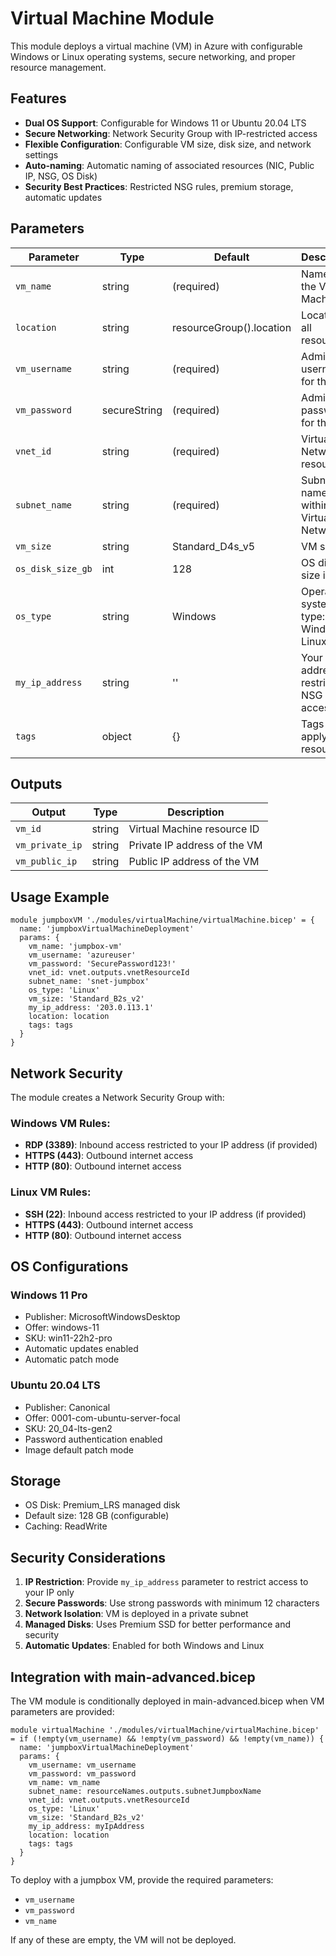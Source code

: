 # Virtual Machine Module

This module deploys a virtual machine (VM) in Azure with configurable Windows or Linux operating systems, secure networking, and proper resource management.

## Features

- **Dual OS Support**: Configurable for Windows 11 or Ubuntu 20.04 LTS
- **Secure Networking**: Network Security Group with IP-restricted access
- **Flexible Configuration**: Configurable VM size, disk size, and network settings
- **Auto-naming**: Automatic naming of associated resources (NIC, Public IP, NSG, OS Disk)
- **Security Best Practices**: Restricted NSG rules, premium storage, automatic updates

## Parameters

| Parameter | Type | Default | Description |
|-----------|------|---------|-------------|
| `vm_name` | string | (required) | Name of the Virtual Machine |
| `location` | string | resourceGroup().location | Location for all resources |
| `vm_username` | string | (required) | Admin username for the VM |
| `vm_password` | secureString | (required) | Admin password for the VM |
| `vnet_id` | string | (required) | Virtual Network resource ID |
| `subnet_name` | string | (required) | Subnet name within the Virtual Network |
| `vm_size` | string | Standard_D4s_v5 | VM size |
| `os_disk_size_gb` | int | 128 | OS disk size in GB |
| `os_type` | string | Windows | Operating system type: Windows or Linux |
| `my_ip_address` | string | '' | Your IP address for restricted NSG access |
| `tags` | object | {} | Tags to apply to resources |

## Outputs

| Output | Type | Description |
|--------|------|-------------|
| `vm_id` | string | Virtual Machine resource ID |
| `vm_private_ip` | string | Private IP address of the VM |
| `vm_public_ip` | string | Public IP address of the VM |

## Usage Example

```bicep
module jumpboxVM './modules/virtualMachine/virtualMachine.bicep' = {
  name: 'jumpboxVirtualMachineDeployment'
  params: {
    vm_name: 'jumpbox-vm'
    vm_username: 'azureuser'
    vm_password: 'SecurePassword123!'
    vnet_id: vnet.outputs.vnetResourceId
    subnet_name: 'snet-jumpbox'
    os_type: 'Linux'
    vm_size: 'Standard_B2s_v2'
    my_ip_address: '203.0.113.1'
    location: location
    tags: tags
  }
}
```

## Network Security

The module creates a Network Security Group with:

### Windows VM Rules:
- **RDP (3389)**: Inbound access restricted to your IP address (if provided)
- **HTTPS (443)**: Outbound internet access
- **HTTP (80)**: Outbound internet access

### Linux VM Rules:
- **SSH (22)**: Inbound access restricted to your IP address (if provided)
- **HTTPS (443)**: Outbound internet access
- **HTTP (80)**: Outbound internet access

## OS Configurations

### Windows 11 Pro
- Publisher: MicrosoftWindowsDesktop
- Offer: windows-11
- SKU: win11-22h2-pro
- Automatic updates enabled
- Automatic patch mode

### Ubuntu 20.04 LTS
- Publisher: Canonical
- Offer: 0001-com-ubuntu-server-focal
- SKU: 20_04-lts-gen2
- Password authentication enabled
- Image default patch mode

## Storage

- OS Disk: Premium_LRS managed disk
- Default size: 128 GB (configurable)
- Caching: ReadWrite

## Security Considerations

1. **IP Restriction**: Provide `my_ip_address` parameter to restrict access to your IP only
2. **Secure Passwords**: Use strong passwords with minimum 12 characters
3. **Network Isolation**: VM is deployed in a private subnet
4. **Managed Disks**: Uses Premium SSD for better performance and security
5. **Automatic Updates**: Enabled for both Windows and Linux

## Integration with main-advanced.bicep

The VM module is conditionally deployed in main-advanced.bicep when VM parameters are provided:

```bicep
module virtualMachine './modules/virtualMachine/virtualMachine.bicep' = if (!empty(vm_username) && !empty(vm_password) && !empty(vm_name)) {
  name: 'jumpboxVirtualMachineDeployment'
  params: {
    vm_username: vm_username 
    vm_password: vm_password 
    vm_name: vm_name
    subnet_name: resourceNames.outputs.subnetJumpboxName
    vnet_id: vnet.outputs.vnetResourceId
    os_type: 'Linux'
    vm_size: 'Standard_B2s_v2'
    my_ip_address: myIpAddress
    location: location
    tags: tags
  }
}
```

To deploy with a jumpbox VM, provide the required parameters:
- `vm_username`
- `vm_password` 
- `vm_name`

If any of these are empty, the VM will not be deployed.

